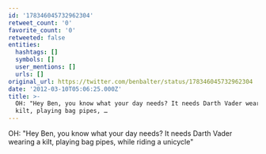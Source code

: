 ```yaml
---
id: '178346045732962304'
retweet_count: '0'
favorite_count: '0'
retweeted: false
entities:
  hashtags: []
  symbols: []
  user_mentions: []
  urls: []
original_url: https://twitter.com/benbalter/status/178346045732962304
date: '2012-03-10T05:06:25.000Z'
title: >-
  OH: "Hey Ben, you know what your day needs? It needs Darth Vader wearing a
  kilt, playing bag pipes, …
---
```


OH: "Hey Ben, you know what your day needs? It needs Darth Vader wearing a kilt, playing bag pipes, while riding a unicycle"